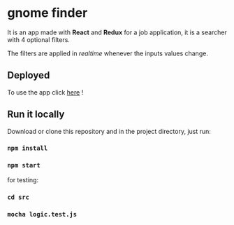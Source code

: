 # gnome finder

It is an app made with **React** and **Redux** for a job application, it is a searcher with 4 optional filters.

The filters are applied in *realtime* whenever the inputs values change.

## Deployed
 To use the app click [here](https://thirsty-neumann-4260ef.netlify.com/#/finder) !


## Run it locally
Download or clone this repository and in the project directory, just run:
### `npm install`
### `npm start`

for testing:
### `cd src`  
### `mocha logic.test.js`
